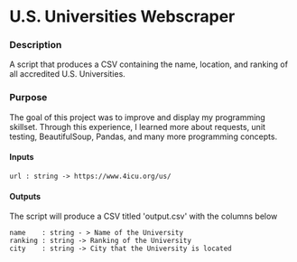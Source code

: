 # U.S. Universities Webscraper

### Description
A script that produces a CSV containing the name, location, and ranking of all accredited U.S. Universities. 


### Purpose 
The goal of this project was to improve and display my programming skillset. Through this experience, I learned more about requests, unit testing, BeautifulSoup, Pandas, and many more programming concepts.


#### Inputs 
```
url : string -> https://www.4icu.org/us/
```
#### Outputs
The script will produce a CSV titled 'output.csv' with the columns below 
```
name    : string - > Name of the University
ranking : string -> Ranking of the University
city    : string -> City that the University is located 
```    